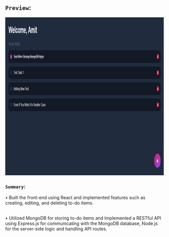 ## `Preview`:
<img src="https://github.com/AmitxParmar/MERN-TODO-APP/blob/dc844de96379b0aded4fe4dfa048539d7d0ee5d4/TodoMERN.png" height="500px"/>

### `Summary`:

• Built the front-end using React and implemented features such as creating, editing, and
deleting to-do items.

<br />
• Utilized MongoDB for storing to-do items and Implemented a RESTful API using
Express.js for communicating with the MongoDB database, Node.js for the server-side
logic and handling API routes.
